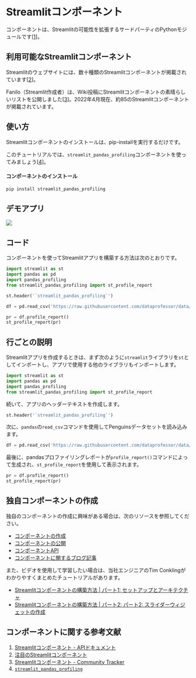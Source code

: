 # Streamlitコンポーネント

コンポーネントは、Streamlitの可能性を拡張するサードパーティのPythonモジュールです\[[1](https://docs.streamlit.io/library/components)]。

## 利用可能なStreamlitコンポーネント

Streamlitのウェブサイトには、数十種類のStreamlitコンポーネントが掲載されています\[[2](https://streamlit.io/components)]。

Fanilo（Streamlit作成者）は、Wiki投稿にStreamlitコンポーネントの素晴らしいリストを公開しました\[[3](https://discuss.streamlit.io/t/streamlit-components-community-tracker/4634)]。2022年4月現在、約85のStreamlitコンポーネントが掲載されています。

## 使い方

Streamlitコンポーネントのインストールは、pip-installを実行するだけです。

このチュートリアルでは、`streamlit_pandas_profiling`コンポーネントを使ってみましょう\[[4](https://share.streamlit.io/okld/streamlit-gallery/main?p=pandas-profiling)]。

#### コンポーネントのインストール

```bash
pip install streamlit_pandas_profiling
```

## デモアプリ

[![](https://static.streamlit.io/badges/streamlit_badge_black_white.svg)](https://share.streamlit.io/dataprofessor/streamlit-components/ "Streamlitアプリ")

## コード

コンポーネントを使ってStreamlitアプリを構築する方法は次のとおりです。

```python
import streamlit as st
import pandas as pd
import pandas_profiling
from streamlit_pandas_profiling import st_profile_report

st.header('`streamlit_pandas_profiling`')

df = pd.read_csv('https://raw.githubusercontent.com/dataprofessor/data/master/penguins_cleaned.csv')

pr = df.profile_report()
st_profile_report(pr)
```

## 行ごとの説明

Streamlitアプリを作成するときは、まず次のように`streamlit`ライブラリを`st`としてインポートし、アプリで使用する他のライブラリもインポートします。

```python
import streamlit as st
import pandas as pd
import pandas_profiling
from streamlit_pandas_profiling import st_profile_report
```

続いて、アプリのヘッダーテキストを作成します。

```python
st.header('`streamlit_pandas_profiling`')
```

次に、`pandas`の`read_csv`コマンドを使用してPenguinsデータセットを読み込みます。

```python
df = pd.read_csv('https://raw.githubusercontent.com/dataprofessor/data/master/penguins_cleaned.csv')
```

最後に、pandasプロファイリングレポートが`profile_report()`コマンドによって生成され、`st_profile_report`を使用して表示されます。

```python
pr = df.profile_report()
st_profile_report(pr)
```

## 独自コンポーネントの作成

独自のコンポーネントの作成に興味がある場合は、次のリソースを参照してください。

- [コンポーネントの作成](https://docs.streamlit.io/library/components/create)
- [コンポーネントの公開](https://docs.streamlit.io/library/components/publish)
- [コンポーネントAPI](https://docs.streamlit.io/library/components/components-api)
- [コンポーネントに関するブログ記事](https://blog.streamlit.io/introducing-streamlit-components/)

また、ビデオを使用して学習したい場合は、当社エンジニアのTim Conklingがわかりやすくまとめたチュートリアルがあります。

- [Streamlitコンポーネントの構築方法 \| パート1:](https://youtu.be/BuD3gILJW-Q)[ ](https://youtu.be/BuD3gILJW-Q)[セットアップとアーキテクチャ](https://youtu.be/BuD3gILJW-Q)
- [Streamlitコンポーネントの構築方法 \| パート2:](https://youtu.be/QjccJl_7Jco)[ ](https://youtu.be/QjccJl_7Jco)[パート2:](https://youtu.be/QjccJl_7Jco)[ ](https://youtu.be/QjccJl_7Jco)[スライダーウィジェットの作成](https://youtu.be/QjccJl_7Jco)

## コンポーネントに関する参考文献

1. [Streamlitコンポーネント - APIドキュメント](https://docs.streamlit.io/library/components)
2. [注目のStreamlitコンポーネント](https://streamlit.io/components)
3. [Streamlitコンポーネント - Community Tracker](https://discuss.streamlit.io/t/streamlit-components-community-tracker/4634)
4. [`streamlit_pandas_profiling`](https://share.streamlit.io/okld/streamlit-gallery/main?p=pandas-profiling)